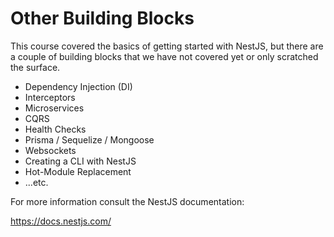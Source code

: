 # Other Building Blocks

This course covered the basics of getting started with NestJS, but there are a couple of building blocks that we have not covered yet or only scratched the surface.

* Dependency Injection (DI)
* Interceptors
* Microservices
* CQRS
* Health Checks
* Prisma / Sequelize / Mongoose
* Websockets
* Creating a CLI with NestJS
* Hot-Module Replacement
* ...etc.

For more information consult the NestJS documentation:

https://docs.nestjs.com/
